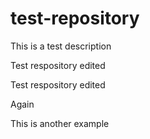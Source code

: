 # test-repository
This is a test description

Test respository edited 

Test respository edited 

Again

This is another example
